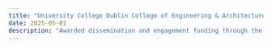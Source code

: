 ```yaml
---
title: "University College Dublin College of Engineering & Architecture (CEA) Seed Funding 2024"
date: 2025-05-01
description: "Awarded dissemination and engagement funding through the highly competitive CEA Seed Funding Scheme."
---
```

